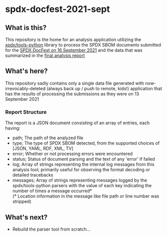 # spdx-docfest-2021-sept
## What is this?
This repository is the home for an analysis application utilizing the [spdx/tools-python](https://github.com/spdx/tools-python) library to process the SPDX SBOM documents submitted for the [SPDX DocFest on 16 September 2021](https://drive.google.com/drive/u/0/folders/1k-9tTyCuzT3QKVy9CZPxvDFzrSY-m-ob) and the data that was summarized in the [final analysis report](https://docs.google.com/presentation/d/1Jwxc-rLQY2ZqH7VwFbGtWQKIIHXKqWQJ/edit#slide=id.gebff13e659_0_28)

## What's here?
This repository sadly contains only a single data file generated with now-irrevocably-deleted (always back up / push to remote, kids!) application that has the results of processing the submissions as they were on 13 September 2021

### Report Structure
The report is a JSON document consisting of an array of entries, each having:
* path;	    The path of the analyzed file
* type;     The type of SPDX SBOM detected, from the supported choices of [JSON, YAML, RDF, XML, TV]
* error;    Whether or not processing errors were encountered
* status;   Status of document parsing and the text of any 'error' if failed
* log;      Array of strings representing the internal log messages from this analysis tool; primarily useful for observing the format decoding or detailed tracebacks
* messages; Array of strings representing messages logged by the spdx/tools-python parsers with the value of each key indicating the number of times a message occurred*  
(* Location information in the message like file path or line number was stripped)  

## What's next?
* Rebuild the parser tool from scratch...
